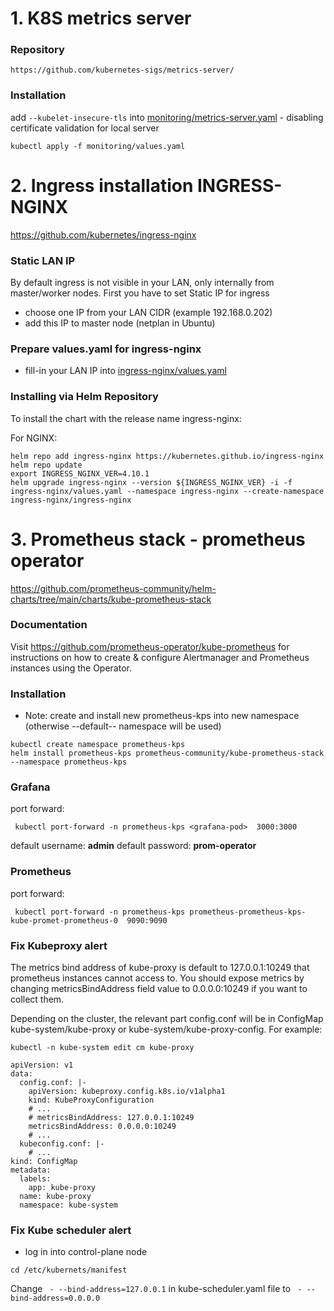 # 1. K8S metrics server

### Repository

```
https://github.com/kubernetes-sigs/metrics-server/
```

### Installation

add ```--kubelet-insecure-tls``` into [monitoring/metrics-server.yaml](monitoring/metrics-server.yaml) - disabling certificate validation for local server

```
kubectl apply -f monitoring/values.yaml
```

# 2. Ingress installation INGRESS-NGINX

https://github.com/kubernetes/ingress-nginx

###  Static LAN IP
By default ingress is not visible in your LAN, only internally from master/worker nodes.
First you have to set Static IP for ingress

- choose one IP from your LAN CIDR (example 192.168.0.202)
- add this IP to master node (netplan in Ubuntu)

### Prepare values.yaml for ingress-nginx

 - fill-in your LAN IP into [ingress-nginx/values.yaml](ingress-nginx/values.yaml)

### Installing via Helm Repository

To install the chart with the release name ingress-nginx:

For NGINX:

    helm repo add ingress-nginx https://kubernetes.github.io/ingress-nginx
    helm repo update
    export INGRESS_NGINX_VER=4.10.1
    helm upgrade ingress-nginx --version ${INGRESS_NGINX_VER} -i -f ingress-nginx/values.yaml --namespace ingress-nginx --create-namespace ingress-nginx/ingress-nginx

# 3. Prometheus stack - prometheus operator

https://github.com/prometheus-community/helm-charts/tree/main/charts/kube-prometheus-stack

### Documentation
Visit https://github.com/prometheus-operator/kube-prometheus for instructions on how to create & configure Alertmanager and Prometheus instances using the Operator.

### Installation
- Note: create and install new prometheus-kps into new namespace (otherwise --default-- namespace will be used)

```
kubectl create namespace prometheus-kps
helm install prometheus-kps prometheus-community/kube-prometheus-stack --namespace prometheus-kps
```

### Grafana

port forward:
```
 kubectl port-forward -n prometheus-kps <grafana-pod>  3000:3000
```
default username: **admin**
default password: **prom-operator**

### Prometheus

port forward:
```
 kubectl port-forward -n prometheus-kps prometheus-prometheus-kps-kube-promet-prometheus-0  9090:9090
```

### Fix Kubeproxy alert


The metrics bind address of kube-proxy is default to 127.0.0.1:10249 that prometheus instances cannot access to. You should expose metrics by changing metricsBindAddress field value to 0.0.0.0:10249 if you want to collect them.

Depending on the cluster, the relevant part config.conf will be in ConfigMap kube-system/kube-proxy or kube-system/kube-proxy-config. For example:

```
kubectl -n kube-system edit cm kube-proxy
```
```
apiVersion: v1
data:
  config.conf: |-
    apiVersion: kubeproxy.config.k8s.io/v1alpha1
    kind: KubeProxyConfiguration
    # ...
    # metricsBindAddress: 127.0.0.1:10249
    metricsBindAddress: 0.0.0.0:10249
    # ...
  kubeconfig.conf: |-
    # ...
kind: ConfigMap
metadata:
  labels:
    app: kube-proxy
  name: kube-proxy
  namespace: kube-system
```

### Fix Kube scheduler alert
- log in into control-plane node
```
cd /etc/kubernets/manifest
```
Change ``` - --bind-address=127.0.0.1``` in kube-scheduler.yaml file to ``` - --bind-address=0.0.0.0```
